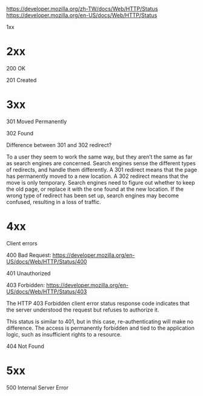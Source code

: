 https://developer.mozilla.org/zh-TW/docs/Web/HTTP/Status
https://developer.mozilla.org/en-US/docs/Web/HTTP/Status

1xx

# 2xx

200 OK

201 Created

# 3xx

301 Moved Permanently

302 Found

Difference between 301 and 302 redirect?

To a user they seem to work the same way, but they aren’t the same as far as search engines are concerned. Search engines sense the different types of redirects, and handle them differently. A 301 redirect means that the page has permanently moved to a new location. A 302 redirect means that the move is only temporary. Search engines need to figure out whether to keep the old page, or replace it with the one found at the new location. If the wrong type of redirect has been set up, search engines may become confused, resulting in a loss of traffic.

# 4xx

Client errors

400 Bad Request: https://developer.mozilla.org/en-US/docs/Web/HTTP/Status/400

401 Unauthorized

403 Forbidden: https://developer.mozilla.org/en-US/docs/Web/HTTP/Status/403

The HTTP 403 Forbidden client error status response code indicates that the server understood the request but refuses to authorize it.

This status is similar to 401, but in this case, re-authenticating will make no difference. The access is permanently forbidden and tied to the application logic, such as insufficient rights to a resource.

404 Not Found

# 5xx

500 Internal Server Error
